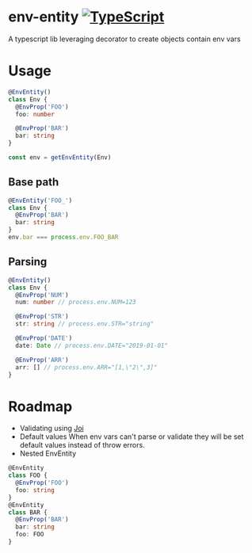 # env-entity [![TypeScript](https://badges.frapsoft.com/typescript/code/typescript.svg?v=101)](https://github.com/ellerbrock/typescript-badges/)

A typescript lib leveraging decorator to create objects contain env vars

# Usage

```typescript
@EnvEntity()
class Env {
  @EnvProp('FOO')
  foo: number

  @EnvProp('BAR')
  bar: string
}

const env = getEnvEntity(Env)
```

## Base path

```typescript
@EnvEntity('FOO_')
class Env {
  @EnvProp('BAR')
  bar: string
}
env.bar === process.env.FOO_BAR
```

## Parsing

```typescript
@EnvEntity()
class Env {
  @EnvProp('NUM')
  num: number // process.env.NUM=123

  @EnvProp('STR')
  str: string // process.env.STR="string"

  @EnvProp('DATE')
  date: Date // process.env.DATE="2019-01-01"

  @EnvProp('ARR')
  arr: [] // process.env.ARR="[1,\"2\",3]"
}
```

# Roadmap

- Validating using [Joi](https://www.npmjs.com/package/joi)
- Default values
  When env vars can't parse or validate they will be set default values instead of throw errors.
- Nested EnvEntity

```typescript
@EnvEntity
class FOO {
  @EnvProp('FOO')
  foo: string
}
@EnvEntity
class BAR {
  @EnvProp('BAR')
  bar: string
  foo: FOO
}
```
